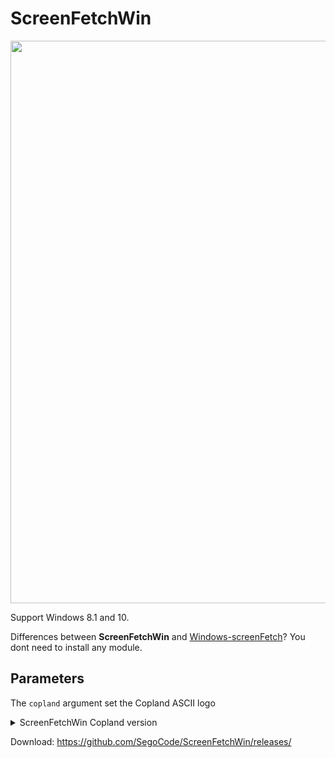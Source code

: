# ScreenFetchWin

<img width="900" src="https://github.com/SegoCode/ScreenFetchWin/blob/master/media/demo.png" />

Support Windows 8.1 and 10.

Differences between **ScreenFetchWin** and [Windows-screenFetch](https://github.com/JulianChow94/Windows-screenFetch/)? You dont need to install any module.


## Parameters

The `copland` argument set the Copland ASCII logo

<details> 
  <summary>ScreenFetchWin Copland version </summary>
  
  <img width="900" src="https://github.com/SegoCode/ScreenFetchWin/blob/master/media/demo-Copland.png" />

</details> 


Download: https://github.com/SegoCode/ScreenFetchWin/releases/ 

